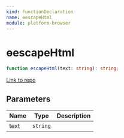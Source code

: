 ```yaml
---
kind: FunctionDeclaration
name: ɵescapeHtml
module: platform-browser
---
```


# ɵescapeHtml

```ts
function escapeHtml(text: string): string;
```

[Link to repo](https://github.com/timdeschryver/angular/blob/master/packages/platform-browser/src/browser/transfer_state.ts#L12-L21)

## Parameters

| Name | Type     | Description |
| ---- | -------- | ----------- |
| text | `string` |             |
